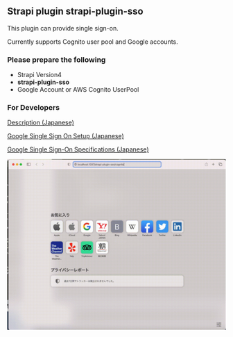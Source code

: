 ## Strapi plugin strapi-plugin-sso

This plugin can provide single sign-on.

Currently supports Cognito user pool and Google accounts.


### Please prepare the following
- Strapi Version4
- **strapi-plugin-sso**
- Google Account or AWS Cognito UserPool


### For Developers
[Description (Japanese)](https://github.com/yasudacloud/strapi-plugin-sso/blob/main/docs/README.md)

[Google Single Sign On Setup (Japanese)](https://github.com/yasudacloud/strapi-plugin-sso/blob/main/docs/ja/google/setup.md)

[Google Single Sign-On Specifications (Japanese)](https://github.com/yasudacloud/strapi-plugin-sso/blob/main/docs/ja/google/admin.md)

![Cognitoログインデモ](https://github.com/yasudacloud/strapi-plugin-sso/blob/main/docs/demo.gif?raw=true "デモ動画")
